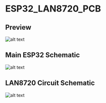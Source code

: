 # ESP32_LAN8720_PCB
## Preview
![alt text](https://admbuilt.s3.us-east-2.amazonaws.com/MUI-Portfolio/PCBS/ETHTempSens/ETHTempSens3D.PNG)
## Main ESP32 Schematic
![alt text](https://admbuilt.s3.us-east-2.amazonaws.com/MUI-Portfolio/PCBS/ETHTempSens/MainSche.PNG)
## LAN8720 Circuit Schematic
![alt text](https://admbuilt.s3.us-east-2.amazonaws.com/MUI-Portfolio/PCBS/ETHTempSens/LAN8720Sche.PNG)

